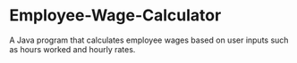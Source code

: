 # Employee-Wage-Calculator
A Java program that calculates employee wages based on user inputs such as hours worked and hourly rates.
